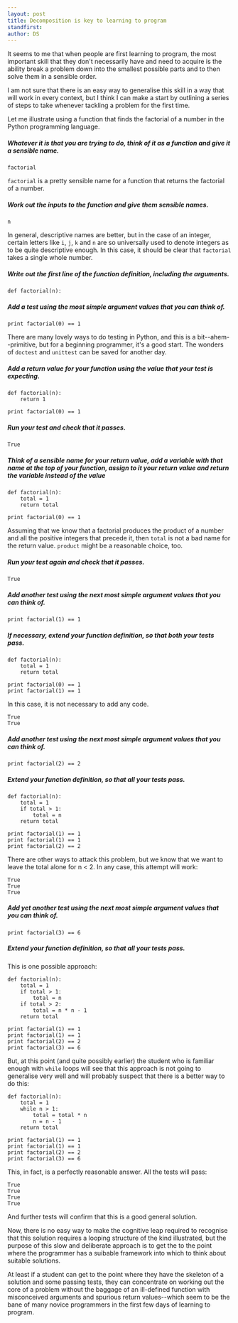 ```yaml
---
layout: post
title: Decomposition is key to learning to program 
standfirst: 
author: DS
---
```

It seems to me that when people are first learning to program, the most important skill that they don't necessarily have and need to acquire is the ability break a problem down into the smallest possible parts and to then solve them in a sensible order.

I am not sure that there is an easy way to generalise this skill in a way that will work in every context, but I think I can make a start by outlining a series of steps to take whenever tackling a problem for the first time.

Let me illustrate using a function that finds the factorial of a number in the Python programming language.

##### Whatever it is that you are trying to do, think of it as a function and give it a sensible name.

    factorial

`factorial` is a pretty sensible name for a function that returns the factorial of a number.

##### Work out the inputs to the function and give them sensible names.

    n

In general, descriptive names are better, but in the case of an integer, certain letters like `i`, `j`, `k` and `n` are so universally used to denote integers as to be quite descriptive enough. In this case, it should be clear that `factorial` takes a single whole number.

##### Write out the first line of the function definition, including the arguments.

    def factorial(n):

##### Add a test using the most simple argument values that you can think of.

    print factorial(0) == 1

There are many lovely ways to do testing in Python, and this is a bit--ahem--primitive, but for a beginning programmer, it's a good start. The wonders of `doctest` and `unittest` can be saved for another day.

##### Add a return value for your function using the value that your test is expecting.

    def factorial(n):
        return 1

    print factorial(0) == 1

##### Run your test and check that it passes.

    True

##### Think of a sensible name for your return value, add a variable with that name at the top of your function, assign to it your return value and return the variable instead of the value

    def factorial(n):
        total = 1
        return total

    print factorial(0) == 1

Assuming that we know that a factorial produces the product of a number and all the positive integers that precede it, then `total` is not a bad name for the return value. `product` might be a reasonable choice, too.

##### Run your test again and check that it passes.

    True

##### Add another test using the next most simple argument values that you can think of.

    print factorial(1) == 1

##### If necessary, extend your function definition, so that both your tests pass.

    def factorial(n):
        total = 1
        return total

    print factorial(0) == 1
    print factorial(1) == 1

In this case, it is not necessary to add any code.

    True
    True

##### Add another test using the next most simple argument values that you can think of.

    print factorial(2) == 2

##### Extend your function definition, so that all your tests pass.

    def factorial(n):
        total = 1
        if total > 1:
            total = n
        return total

    print factorial(1) == 1
    print factorial(1) == 1
    print factorial(2) == 2

There are other ways to attack this problem, but we know that we want to leave the total alone for n < 2. In any case, this attempt will work:

    True
    True
    True

##### Add yet another test using the next most simple argument values that you can think of.

    print factorial(3) == 6

##### Extend your function definition, so that all your tests pass.

This is one possible approach:

    def factorial(n):
        total = 1
        if total > 1:
            total = n
        if total > 2:
            total = n * n - 1
        return total

    print factorial(1) == 1
    print factorial(1) == 1
    print factorial(2) == 2
    print factorial(3) == 6

But, at this point (and quite possibly earlier) the student who is familiar enough with `while` loops will see that this approach is not going to generalise very well and will probably suspect that there is a better way to do this:

    def factorial(n):
        total = 1
        while n > 1:
            total = total * n
            n = n - 1
        return total

    print factorial(1) == 1
    print factorial(1) == 1
    print factorial(2) == 2
    print factorial(3) == 6

This, in fact, is a perfectly reasonable answer. All the tests will pass:

    True
    True
    True
    True

And further tests will confirm that this is a good general solution.

Now, there is no easy way to make the cognitive leap required to recognise that this solution requires a looping structure of the kind illustrated, but the purpose of this slow and deliberate approach is to get the to the point where the programmer has a suibable framework into which to think about suitable solutions.

At least if a student can get to the point where they have the skeleton of a solution and some passing tests, they can concentrate on working out the core of a problem without the baggage of an ill-defined function with misconceived arguments and spurious return values--which seem to be the bane of many novice programmers in the first few days of learning to program.

